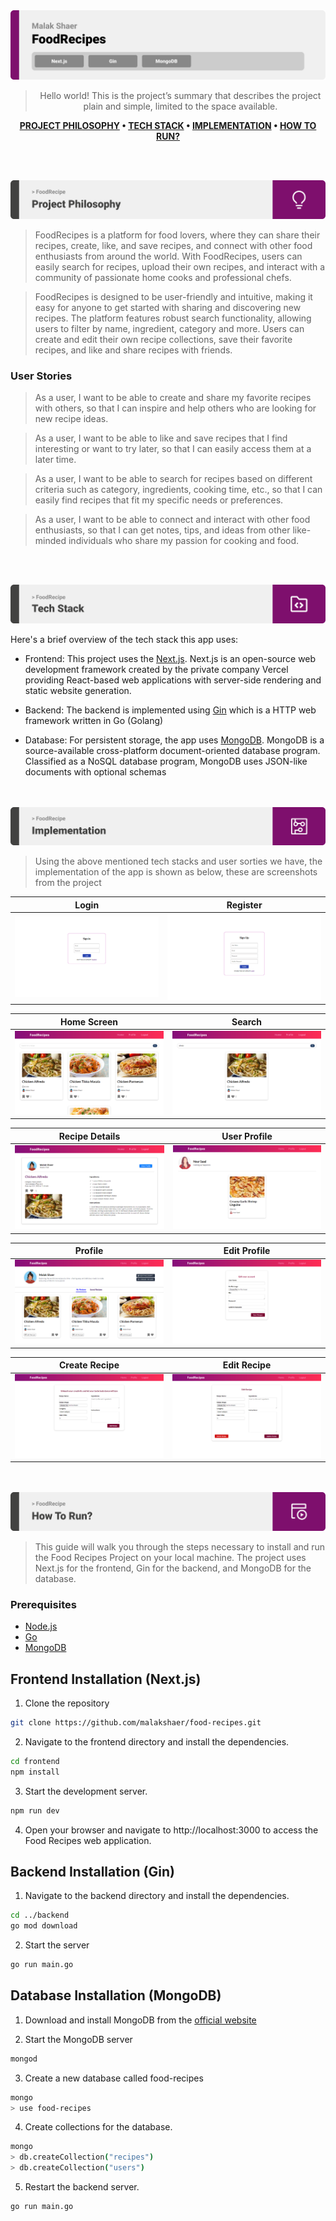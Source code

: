 <img src="./readme/title1.svg"/>

<div align="center">

> Hello world! This is the project’s summary that describes the project plain and simple, limited to the space available.

**[PROJECT PHILOSOPHY](https://github.com/julescript/well_app#-project-philosophy) • [TECH STACK](https://github.com/julescript/well_app#-tech-stack) • [IMPLEMENTATION](https://github.com/julescript/well_app#-impplementation) • [HOW TO RUN?](https://github.com/julescript/well_app#-how-to-run)**

</div>

<br><br>

<img src="./readme/title2.svg"/>

> FoodRecipes is a platform for food lovers, where they can share their recipes, create, like, and save recipes, and connect with other food enthusiasts from around the world. With FoodRecipes, users can easily search for recipes, upload their own recipes, and interact with a community of passionate home cooks and professional chefs.

> FoodRecipes is designed to be user-friendly and intuitive, making it easy for anyone to get started with sharing and discovering new recipes. The platform features robust search functionality, allowing users to filter by name, ingredient, category and more. Users can create and edit their own recipe collections, save their favorite recipes, and like and share recipes with friends.

### User Stories

> As a user, I want to be able to create and share my favorite recipes with others, so that I can inspire and help others who are looking for new recipe ideas.

> As a user, I want to be able to like and save recipes that I find interesting or want to try later, so that I can easily access them at a later time.

> As a user, I want to be able to search for recipes based on different criteria such as category, ingredients, cooking time, etc., so that I can easily find recipes that fit my specific needs or preferences.

> As a user, I want to be able to connect and interact with other food enthusiasts, so that I can get notes, tips, and ideas from other like-minded individuals who share my passion for cooking and food.

<br><br>

<img src="./readme/title4.svg"/>

Here's a brief overview of the tech stack this app uses:

- Frontend: This project uses the [Next.js](https://nextjs.org/docs). Next.js is an open-source web development framework created by the private company Vercel providing React-based web applications with server-side rendering and static website generation.

- Backend: The backend is implemented using [Gin](https://gin-gonic.com/docs/) which is a HTTP web framework written in Go (Golang)

- Database: For persistent storage, the app uses [MongoDB](https://www.mongodb.com/). MongoDB is a source-available cross-platform document-oriented database program. Classified as a NoSQL database program, MongoDB uses JSON-like documents with optional schemas

<br><br>
<img src="./readme/title5.svg"/>

> Using the above mentioned tech stacks and user sorties we have, the implementation of the app is shown as below, these are screenshots from the project

| Login                               | Register                               |
| ----------------------------------- | -------------------------------------- |
| <img src="./readme/loginPage.png"/> | <img src="./readme/registerPage.png"/> |

| Home Screen                        | Search                                 |
| ---------------------------------- | -------------------------------------- |
| <img src="./readme/homePage.png"/> | <img src="./readme/searchResult.png"/> |

| Recipe Details                          | User Profile                              |
| --------------------------------------- | ----------------------------------------- |
| <img src="./readme/recipeDetails.png"/> | <img src="./readme/showUserProfile.png"/> |

| Profile                               | Edit Profile                          |
| ------------------------------------- | ------------------------------------- |
| <img src="./readme/profilePage.png"/> | <img src="./readme/editAccount.png"/> |

| Create Recipe                          | Edit Recipe                          |
| -------------------------------------- | ------------------------------------ |
| <img src="./readme/createRecipe.png"/> | <img src="./readme/EditRecipe.png"/> |

<br><br>
<img src="./readme/title6.svg"/>

> This guide will walk you through the steps necessary to install and run the Food Recipes Project on your local machine. The project uses Next.js for the frontend, Gin for the backend, and MongoDB for the database.

### Prerequisites

- [Node.js](https://nodejs.org/en/)
- [Go](https://go.dev/doc/install)
- [MongoDB](https://www.mongodb.com/)

## Frontend Installation (Next.js)

1. Clone the repository

```sh
git clone https://github.com/malakshaer/food-recipes.git
```

2. Navigate to the frontend directory and install the dependencies.

```sh
cd frontend
npm install
```

3. Start the development server.

```sh
npm run dev
```

4. Open your browser and navigate to http://localhost:3000 to access the Food Recipes web application.

## Backend Installation (Gin)

1. Navigate to the backend directory and install the dependencies.

```sh
cd ../backend
go mod download
```

2. Start the server

```sh
go run main.go
```

## Database Installation (MongoDB)

1. Download and install MongoDB from the [official website]()

2. Start the MongoDB server

```sh
mongod
```

3. Create a new database called food-recipes

```sh
mongo
> use food-recipes
```

4. Create collections for the database.

```sh
mongo
> db.createCollection("recipes")
> db.createCollection("users")
```

5. Restart the backend server.

```sh
go run main.go
```

